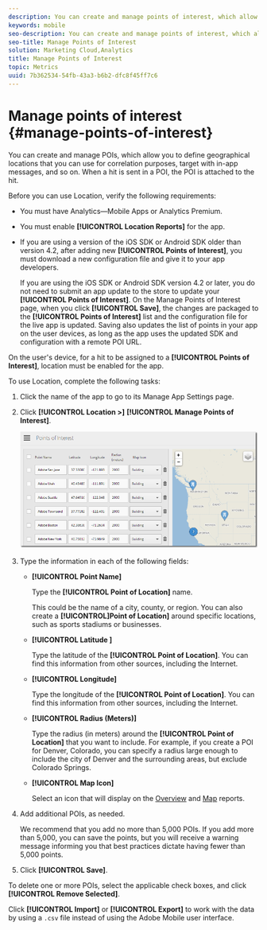 ```yaml
---
description: You can create and manage points of interest, which allow you to define geographical locations that you can use for correlation purposes, target with in-app messages, and so on. When a hit is sent in a point of interest, the point of interest is attached to the hit.
keywords: mobile
seo-description: You can create and manage points of interest, which allow you to define geographical locations that you can use for correlation purposes, target with in-app messages, and so on. When a hit is sent in a point of interest, the point of interest is attached to the hit.
seo-title: Manage Points of Interest
solution: Marketing Cloud,Analytics
title: Manage Points of Interest
topic: Metrics
uuid: 7b362534-54fb-43a3-b6b2-dfc8f45ff7c6
---
```


# Manage points of interest {#manage-points-of-interest}

You can create and manage POIs, which allow you to define geographical locations that you can use for correlation purposes, target with in-app messages, and so on. When a hit is sent in a POI, the POI is attached to the hit.

Before you can use Location, verify the following requirements: 

* You must have Analytics—Mobile Apps or Analytics Premium. 
* You must enable **[!UICONTROL Location Reports]** for the app. 
* If you are using a version of the iOS SDK or Android SDK older than version 4.2, after adding new **[!UICONTROL Points of Interest]**, you must download a new configuration file and give it to your app developers.

  If you are using the iOS SDK or Android SDK version 4.2 or later, you do not need to submit an app update to the store to update your **[!UICONTROL Points of Interest]**. On the Manage Points of Interest page, when you click **[!UICONTROL Save]**, the changes are packaged to the **[!UICONTROL Points of Interest]** list and the configuration file for the live app is updated. Saving also updates the list of points in your app on the user devices, as long as the app uses the updated SDK and configuration with a remote POI URL.

On the user's device, for a hit to be assigned to a **[!UICONTROL Points of Interest]**, location must be enabled for the app. 

To use Location, complete the following tasks:

1. Click the name of the app to go to its Manage App Settings page.
1. Click **[!UICONTROL Location >]** **[!UICONTROL Manage Points of Interest]**.

   ![Step Result](assets/poi.png)

1. Type the information in each of the following fields:

    * **[!UICONTROL Point Name]**
  
      Type the **[!UICONTROL Point of Location]** name. 
  
      This could be the name of a city, county, or region. You can also create a **[!UICONTROL]Point of Location]** around specific locations, such as sports stadiums or businesses.

    * **[!UICONTROL Latitude ]**

      Type the latitude of the **[!UICONTROL Point of Location]**. You can find this information from other sources, including the Internet.

    * **[!UICONTROL Longitude]**

      Type the longitude of the **[!UICONTROL Point of Location]**. You can find this information from other sources, including the Internet.

    * **[!UICONTROL Radius (Meters)]**

      Type the radius (in meters) around the **[!UICONTROL Point of Location]** that you want to include. For example, if you create a POI for Denver, Colorado, you can specify a radius large enough to include the city of Denver and the surrounding areas, but exclude Colorado Springs.

    * **[!UICONTROL Map Icon]**

      Select an icon that will display on the [Overview](/help/using/location/c-location-overview.md) and [Map](/help/using/location/c-map-points.md) reports.

1. Add additional POIs, as needed.

   We recommend that you add no more than 5,000 POIs. If you add more than 5,000, you can save the points, but you will receive a warning message informing you that best practices dictate having fewer than 5,000 points.

1. Click **[!UICONTROL Save]**.

To delete one or more POIs, select the applicable check boxes, and click **[!UICONTROL Remove Selected]**.

Click **[!UICONTROL Import]** or **[!UICONTROL Export]** to work with the data by using a `.csv` file instead of using the Adobe Mobile user interface.
